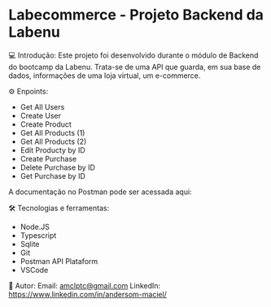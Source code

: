 # Labecommerce - Projeto Backend da Labenu

💻 Introdução:
Este projeto foi desenvolvido durante o módulo de Backend do bootcamp da Labenu.
Trata-se de uma API que guarda, em sua base de dados, informações de uma loja virtual, um e-commerce.
 
⚙ Enpoints:
- Get All Users
- Create User
- Create Product
- Get All Products (1)
- Get All Products (2)
- Edit Producty by ID
- Create Purchase
- Delete Purchase by ID
- Get Purchase by ID

A documentação no Postman pode ser acessada aqui:

🛠 Tecnologias e ferramentas:
- Node.JS
- Typescript
- Sqlite
- Git
- Postman API Plataform
- VSCode

👤 Autor:
Email: amclptc@gmail.com
LinkedIn: https://www.linkedin.com/in/andersom-maciel/
